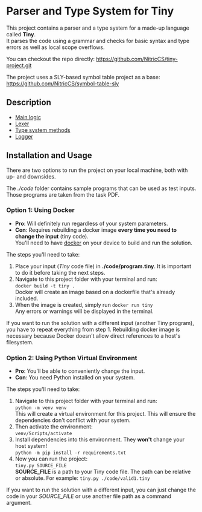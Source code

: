 # Parser and Type System for Tiny
This project contains a parser and a type system for a made-up language called **Tiny**.\
It parses the code using a grammar and checks for basic syntax and type errors as well as local scope overflows.

You can checkout the repo directly: https://github.com/NitricCS/tiny-project.git

The project uses a SLY-based symbol table project as a base: https://github.com/NitricCS/symbol-table-sly

## Description
* [Main logic](./docs/main_logic.md)
* [Lexer](./docs/lexer.md)
* [Type system methods](./docs/typing.md)
* [Logger](./docs/logger.md)

## Installation and Usage
There are two options to run the project on your local machine, both with up- and downsides.

The _./code_ folder contains sample programs that can be used as test inputs. Those programs are taken from the task PDF.
### Option 1: Using Docker
* __Pro__: Will definitely run regardless of your system parameters.
* __Con__: Requires rebuilding a docker image __every time you need to change the input__ (tiny code).\
You'll need to have [docker](https://www.docker.com/) on your device to build and run the solution.

The steps you'll need to take:
1. Place your input (_Tiny_ code file) in __./code/program.tiny__. It is important to do it before taking the next steps.
2. Navigate to this project folder with your terminal and run:\
``docker build -t tiny .``\
Docker will create an image based on a dockerfile that's already included.
3. When the image is created, simply run ``docker run tiny``\
Any errors or warnings will be displayed in the terminal.

If you want to run the solution with a different input (another Tiny program), you have to repeat everything from step 1. Rebuilding docker image is necessary because Docker doesn't allow direct references to a host's filesystem.

### Option 2: Using Python Virtual Environment
* __Pro__: You'll be able to conveniently change the input.
* __Con__: You need Python installed on your system.

The steps you'll need to take:
1. Navigate to this project folder with your terminal and run:\
``python -m venv venv``\
This will create a virtual environment for this project. This will ensure the dependencies don't conflict with your system.
2. Then activate the environment:\
``venv/Scripts/activate``
3. Install dependencies into this environment. They __won't__ change your host system!\
``python -m pip install -r requirements.txt``
4. Now you can run the project:\
``tiny.py SOURCE_FILE``\
__SOURCE_FILE__ is a path to your Tiny code file. The path can be relative or absolute. For example:
``tiny.py ./code/valid1.tiny``

If you want to run the solution with a different input, you can just change the code in your _SOURCE_FILE_ or use another file path as a command argument.